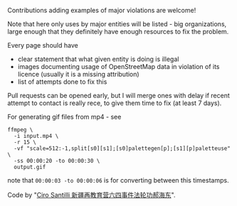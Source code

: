 Contributions adding examples of major violations are welcome!

Note that here only uses by major entities will be listed - big organizations, large enough that they definitely have enough resources to fix the problem.


Every page should have

- clear statement that what given entity is doing is illegal
- images documenting usage of OpenStreetMap data in violation of its licence (usually it is a missing attribution)
- list of attempts done to fix this

Pull requests can be opened early, but I will merge ones with delay if recent attempt to contact is really rece, to give them time to fix (at least 7 days).

For generating gif files from mp4 - see

```
ffmpeg \
  -i input.mp4 \
  -r 15 \
  -vf "scale=512:-1,split[s0][s1];[s0]palettegen[p];[s1][p]paletteuse" \
  -ss 00:00:20 -to 00:00:30 \
  output.gif
```

note that `00:00:03 -to 00:00:06` is for converting between this timestamps.

Code by "[Ciro Santilli 新疆再教育营六四事件法轮功郝海东](https://askubuntu.com/a/837574/349903)".
